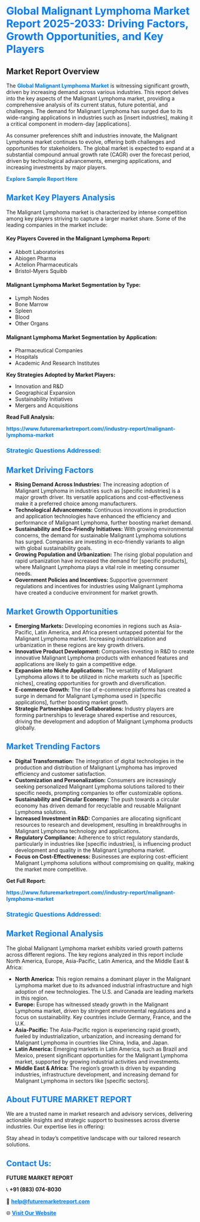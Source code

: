 <h1 style="color: #007BFF;">Global Malignant Lymphoma Market Report 2025-2033: Driving Factors, Growth Opportunities, and Key Players</h1>

<section id="overview">
<h2>Market Report Overview</h2>
<p>The <a href="https://www.futuremarketreport.com//industry-report/malignant-lymphoma-market" style="color: #007BFF; text-decoration: none;"><strong>Global Malignant Lymphoma Market</strong></a> is witnessing significant growth, driven by increasing demand across various industries. This report delves into the key aspects of the Malignant Lymphoma market, providing a comprehensive analysis of its current status, future potential, and challenges. The demand for Malignant Lymphoma has surged due to its wide-ranging applications in industries such as [insert industries], making it a critical component in modern-day [applications].</p>
<p>As consumer preferences shift and industries innovate, the Malignant Lymphoma market continues to evolve, offering both challenges and opportunities for stakeholders. The global market is expected to expand at a substantial compound annual growth rate (CAGR) over the forecast period, driven by technological advancements, emerging applications, and increasing investments by major players.</p>
</section>

<section id="overview">
<p><a href="https://www.futuremarketreport.com//request-sample/reportId=63615" style="color: #007BFF; text-decoration: none;"><strong>Explore Sample Report Here</strong></a></p>
</section>

<section id="key-players">
<h2 style="color: #007BFF;">Market Key Players Analysis</h2>
<p>The Malignant Lymphoma market is characterized by intense competition among key players striving to capture a larger market share. Some of the leading companies in the market include:</p>
<h4>Key Players Covered in the Malignant Lymphoma Report:</h4>
<ul><li>Abbott Laboratories</li><li>Abiogen Pharma</li><li>Actelion Pharmaceuticals</li><li>Bristol-Myers Squibb</li></ul>
<h4>Malignant Lymphoma Market Segmentation by Type:</h4>
<ul><li>Lymph Nodes</li><li>Bone Marrow</li><li>Spleen</li><li>Blood</li><li>Other Organs</li></ul>

<h4>Malignant Lymphoma Market Segmentation by Application:</h4>
<ul><li>Pharmaceutical Companies</li><li>Hospitals</li><li>Academic And Research Institutes</li></ul>
<p><strong>Key Strategies Adopted by Market Players:</strong></p>
<ul>
<li>Innovation and R&D</li>
<li>Geographical Expansion</li>
<li>Sustainability Initiatives</li>
<li>Mergers and Acquisitions</li>
</ul>
</section>

<section>
<p><strong>Read Full Analysis: </strong></p><a href="https://www.futuremarketreport.com//industry-report/malignant-lymphoma-market" style="color: #007BFF; text-decoration: none;"><strong>https://www.futuremarketreport.com//industry-report/malignant-lymphoma-market</strong></a>
<h3 style="color: #007BFF;">Strategic Questions Addressed:</h3>
</section>

<section id="driving-factors">
<h2 style="color: #007BFF;">Market Driving Factors</h2>
<ul>
<li><strong>Rising Demand Across Industries:</strong> The increasing adoption of Malignant Lymphoma in industries such as [specific industries] is a major growth driver. Its versatile applications and cost-effectiveness make it a preferred choice among manufacturers.</li>
<li><strong>Technological Advancements:</strong> Continuous innovations in production and application technologies have enhanced the efficiency and performance of Malignant Lymphoma, further boosting market demand.</li>
<li><strong>Sustainability and Eco-Friendly Initiatives:</strong> With growing environmental concerns, the demand for sustainable Malignant Lymphoma solutions has surged. Companies are investing in eco-friendly variants to align with global sustainability goals.</li>
<li><strong>Growing Population and Urbanization:</strong> The rising global population and rapid urbanization have increased the demand for [specific products], where Malignant Lymphoma plays a vital role in meeting consumer needs.</li>
<li><strong>Government Policies and Incentives:</strong> Supportive government regulations and incentives for industries using Malignant Lymphoma have created a conducive environment for market growth.</li>
</ul>
</section>

<section id="growth-opportunities">
<h2 style="color: #007BFF;">Market Growth Opportunities</h2>
<ul>
<li><strong>Emerging Markets:</strong> Developing economies in regions such as Asia-Pacific, Latin America, and Africa present untapped potential for the Malignant Lymphoma market. Increasing industrialization and urbanization in these regions are key growth drivers.</li>
<li><strong>Innovative Product Development:</strong> Companies investing in R&D to create innovative Malignant Lymphoma products with enhanced features and applications are likely to gain a competitive edge.</li>
<li><strong>Expansion into Niche Applications:</strong> The versatility of Malignant Lymphoma allows it to be utilized in niche markets such as [specific niches], creating opportunities for growth and diversification.</li>
<li><strong>E-commerce Growth:</strong> The rise of e-commerce platforms has created a surge in demand for Malignant Lymphoma used in [specific applications], further boosting market growth.</li>
<li><strong>Strategic Partnerships and Collaborations:</strong> Industry players are forming partnerships to leverage shared expertise and resources, driving the development and adoption of Malignant Lymphoma products globally.</li>
</ul>
</section>

<section id="trending-factors">
<h2 style="color: #007BFF;">Market Trending Factors</h2>
<ul>
<li><strong>Digital Transformation:</strong> The integration of digital technologies in the production and distribution of Malignant Lymphoma has improved efficiency and customer satisfaction.</li>
<li><strong>Customization and Personalization:</strong> Consumers are increasingly seeking personalized Malignant Lymphoma solutions tailored to their specific needs, prompting companies to offer customizable options.</li>
<li><strong>Sustainability and Circular Economy:</strong> The push towards a circular economy has driven demand for recyclable and reusable Malignant Lymphoma solutions.</li>
<li><strong>Increased Investment in R&D:</strong> Companies are allocating significant resources to research and development, resulting in breakthroughs in Malignant Lymphoma technology and applications.</li>
<li><strong>Regulatory Compliance:</strong> Adherence to strict regulatory standards, particularly in industries like [specific industries], is influencing product development and quality in the Malignant Lymphoma market.</li>
<li><strong>Focus on Cost-Effectiveness:</strong> Businesses are exploring cost-efficient Malignant Lymphoma solutions without compromising on quality, making the market more competitive.</li>
</ul>
</section>

<section>
<p><strong>Get Full Report: </strong></p><a href="https://www.futuremarketreport.com//industry-report/malignant-lymphoma-market" style="color: #007BFF; text-decoration: none;"><strong>https://www.futuremarketreport.com//industry-report/malignant-lymphoma-market</strong></a>
<h3 style="color: #007BFF;">Strategic Questions Addressed:</h3>
</section>


<section id="regional-analysis">
<h2 style="color: #007BFF;">Market Regional Analysis</h2>
<p>The global Malignant Lymphoma market exhibits varied growth patterns across different regions. The key regions analyzed in this report include North America, Europe, Asia-Pacific, Latin America, and the Middle East & Africa:</p>
<ul>
<li><strong>North America:</strong> This region remains a dominant player in the Malignant Lymphoma market due to its advanced industrial infrastructure and high adoption of new technologies. The U.S. and Canada are leading markets in this region.</li>
<li><strong>Europe:</strong> Europe has witnessed steady growth in the Malignant Lymphoma market, driven by stringent environmental regulations and a focus on sustainability. Key countries include Germany, France, and the U.K.</li>
<li><strong>Asia-Pacific:</strong> The Asia-Pacific region is experiencing rapid growth, fueled by industrialization, urbanization, and increasing demand for Malignant Lymphoma in countries like China, India, and Japan.</li>
<li><strong>Latin America:</strong> Emerging markets in Latin America, such as Brazil and Mexico, present significant opportunities for the Malignant Lymphoma market, supported by growing industrial activities and investments.</li>
<li><strong>Middle East & Africa:</strong> The region’s growth is driven by expanding industries, infrastructure development, and increasing demand for Malignant Lymphoma in sectors like [specific sectors].</li>
</ul>
</section>

<footer>
<h2 style="color: #007BFF;">About FUTURE MARKET REPORT</h2>
<p>We are a trusted name in market research and advisory services, delivering actionable insights and strategic support to businesses across diverse industries. Our expertise lies in offering:</p>

<p>Stay ahead in today’s competitive landscape with our tailored research solutions.</p>

<h2 style="color: #007BFF;">Contact Us:</h2>
<p><strong>FUTURE MARKET REPORT</strong></p>
<p>📞 <strong>+91 (883) 074-8030</strong></p>
<p>📧 <strong><a href="mailto:help@futuremarketreport.com" style="color: #007BFF;">help@futuremarketreport.com</a></strong></p>
<p>🌐 <strong><a href="https://www.futuremarketreport.com/" style="color: #007BFF;">Visit Our Website</a></strong></p>
</footer>